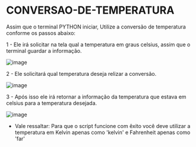 # CONVERSAO-DE-TEMPERATURA

Assim que o terminal PYTHON iniciar, Utilize a conversão de temperatura conforme os passos abaixo:




1 - Ele irá solicitar na tela qual a temperatura em graus celsius, assim que o terminal guardar a informação.

![image](https://user-images.githubusercontent.com/93952316/220374492-a5d93785-5b37-45ab-ac34-d6e9917daa01.png)

2 - Ele solicitará qual temperatura deseja relizar a conversão.

![image](https://user-images.githubusercontent.com/93952316/220374632-f8db706e-1196-4ca4-a717-504a34140bb1.png)

3 - Após isso ele irá retornar a informação da temperatura que estava em celsius para a temperatura desejada.

![image](https://user-images.githubusercontent.com/93952316/220374742-9a402554-4f36-4aef-87f7-d048b7661147.png)


* Vale ressaltar: Para que o script funcione com êxito você deve utilizar a temperatura em Kelvin apenas como 'kelvin' e Fahrenheit apenas como 'far' 
